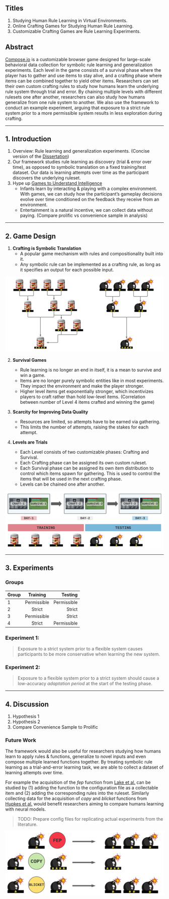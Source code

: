## Titles
1. Studying Human Rule Learning in Virtual Environments. 
2. Online Crafting Games for Studying Human Rule Learning.
3. Customizable Crafting Games are Rule Learning Experiments. 

## Abstract

[Compose.io](https://compose-io.netlify.app/) is a customizable browser game designed for large-scale behavioral data collection for symbolic rule learning and generalization experiments. Each level in the game consists of a survival phase where the player has to gather and use items to stay alive, and a crafting phase where items can be combined together to yield other items. Researchers can set their own custom crafting rules to study how humans learn the underlying rule system through trial and error. By chaining multiple levels with different rulesets one after another, researchers can also study how humans generalize from one rule system to another. We also use the framework to conduct an example experiment, arguing that exposure to a strict rule system prior to a more permissible system results in less exploration during crafting.

---

## 1. Introduction

1. Overview: Rule learning and generalization experiments. (Concise version of the [Dissertation](https://egeersu.github.io/papers/dissertation.pdf))
2. Our framework studies rule learning as discovery (trial & error over time), as opposed to symbolic translation on a fixed training/test dataset. Our data is learning attempts over time as the participant discovers the underlying ruleset. 
3. Hype up [Games to Understand Intelligence](https://cognitivesciencesociety.org/wp-content/uploads/2021/05/WS2.pdf) 
    - Infants learn by interacting & playing with a complex environment. With games, we can study how the participant’s gameplay decisions evolve over time conditioned on the feedback they receive from an environment. 
    - Entertainment is a natural incentive, we can collect data without paying. (Compare prolific vs convenience sample in analysis)

---
## 2. Game Design 

1. **Crafting is Symbolic Translation**
   * A popular game mechanism with rules and compositionality built into it. 
   * Any symbolic rule can be implemented as a crafting rule, as long as it specifies an output for each possible input. 
   
![](crafting_tree.png)

2. **Survival Games**
   * Rule learning is no longer an end in itself, it is a mean to survive and win a game.
   * Items are no longer purely symbolic entities like in most experiments. They impact the environment and make the player stronger. 
   * Higher level items get exponentially stronger, which incentivizes players to craft rather than hold low-level items. (Correlation between number of Level 4 items crafted and winning the game)

3. **Scarcity for Improving Data Quality** 
   * Resources are limited, so attempts have to be earned via gathering.
   * This limits the number of attempts, raising the stakes for each attempt. 

4. **Levels are Trials** 
   * Each Level consists of two customizable phases: Crafting and Survival. 
   * Each Crafting phase can be assigned its own custom ruleset.
   * Each Survival phase can be assigned its own item distribution to control which items spawn for gathering. This is used to control the items that will be used in the next crafting phase. 
   * Levels can be chained one after another.
    
![](days.png)

---
## 3. Experiments


### Groups

| Group   |      Training      |  Testing |
|----------|:-------------:|------:|
| 1 |  Permissible | Permissible |
| 2 |    Strict   |   Strict |
| 3 | Permissible |    Strict |
| 4 |  Strict | Permissible |

### Experiment 1: 

> Exposure to a strict system prior to a flexible system causes participants to be more conservative when learning the new system. 



### Experiment 2: 
> Exposure to a flexible system prior to a strict system should cause a low-accuracy _adaptation period_ at the start of the testing phase. 

---

## 4. Discussion 
1. Hypothesis 1
2. Hypothesis 2
3. Compare Convenience Sample to Prolific

### Future Work


The framework would also be useful for researchers studying how humans learn to apply rules \& functions, generalize to novel inputs and even compose multiple learned functions together. By treating symbolic rule learning as a trial-and-error learning task, we are able to collect a dataset of learning attempts over time. 

For example the acquisition of the _fep_ function from [Lake et al.](https://arxiv.org/pdf/1901.04587.pdf) can be studied by (1) adding the function to the configuration file as a collectable item and (2) adding the corresponding rules into the ruleset. Similarly collecting data for the acquisition of _copy_ and _blicket_ functions from [Hupkes et al.](https://arxiv.org/abs/1908.08351) would benefit researchers aiming to compare humans learning with neural models.

> TODO: Prepare config files for replicating actual experiments from the literature. 


![](functions1.png)
